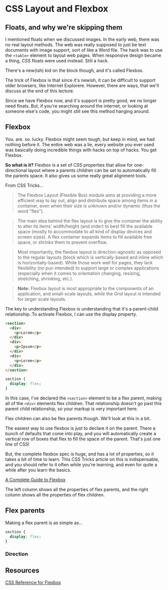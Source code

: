 # CSS Layout and Flexbox

## Floats, and why we're skipping them

I mentioned floats when we discussed images. In the early web, there was no real layout methods. The web was really supposed to just be text documents with image support, sort of like a Word file. The hack was to use the `<table>` element to layout web pages. When responsive design became a thing, CSS floats were used instead. Still a hack. 

There's a new(ish) kid on the block though, and it's called Flexbox. 

The trick of Flexbox is that since it's newish, it can be difficult to support older browsers, like Internet Explorere. However, there are ways, that we'll discuss at the end of this lecture. 

Since we have Flexbox now, and it's support is pretty good, we no longer need floats. But, if you're searching around the internet, or looking at someone else's code, you might still see this method hanging around. 

## Flexbox

You. are. so. lucky. Flexbox might seem tough, but keep in mind, we had nothing before it. The entire web was a lie, every website you ever used was basically doing incredible things with hacks on top of hacks. You get Flexbox.

**So what is it?** Flexbox is a set of CSS properties that allow for one-directional layout where a parents children can be set to automatically fill the parents space. It also gives us some really great alignment tools. 

From CSS Tricks...

> The Flexbox Layout (Flexible Box) module aims at providing a more efficient way to lay out, align and distribute space among items in a container, even when their size is unknown and/or dynamic (thus the word "flex").

> The main idea behind the flex layout is to give the container the ability to alter its items' width/height (and order) to best fill the available space (mostly to accommodate to all kind of display devices and screen sizes). A flex container expands items to fill available free space, or shrinks them to prevent overflow.

> Most importantly, the flexbox layout is direction-agnostic as opposed to the regular layouts (block which is vertically-based and inline which is horizontally-based). While those work well for pages, they lack flexibility (no pun intended) to support large or complex applications (especially when it comes to orientation changing, resizing, stretching, shrinking, etc.).

> **Note:** Flexbox layout is most appropriate to the components of an application, and small-scale layouts, while the _Grid_ layout is intended for larger scale layouts.

The key to understanding Flexbox is understanding that it's a parent-child relationship. To activate Flexbox, I can use the display property.

```html
<section>
  <div>
    <p>Lorem</p>
  </div>
  <div>
    <p>Ipsum</p>
  </div>
  <div>
    <p>Lorem</p>
  </div>
</section>
```

```css
section {
  display: flex;
}
```

In this case, I've declared the `<section>` element to be a flex parent, making all of the `<div>` elements flex children. That relationship doesn't go past this parent child relationship, so your markup is very important here.

Flex children can also be flex parents though. We'll look at this in a bit.

The easiest way to use flexbox is just to declare it on the parent. There a bunch of defaults that come into play, and you will automatically create a vertical row of boxes that flex to fill the space of the parent. That's just one line of CSS!

But, the complete flexbox spec is huge, and has a lot of properties, so it takes a bit of time to learn. This CSS Tricks article on this is indispensable, and you should refer to it often while you're learning, and even for quite a while after you learn the basics.

[A Complete Guide to Flexbox](https://css-tricks.com/snippets/css/a-guide-to-flexbox/)

The left column shows all the properties of flex parents, and the right column shows all the properties of flex children.

 ## Flex parents

Making a flex parent is as simple as...

```css
section {
  display: flex;
}
```

### Direction






<!-- # CSS Layout: An Introduction
Flexbox

section {
display: flex;
}
Flex direction
Next we have a choice about the tags inside our flexboxed section. Do we want the images to be arranged across or down the section?
If we want to add the direction to be across, we’d add:
section {
display: flex;
flex-direction: row;
}

It’s “row” as the image tags would go across the page. If we want to make the direction be down the tag, we’d add:
section {
display: flex;
flex-direction: column;
}
I get “row” and “column” mixed up all the time. The best way to remember which is which is that it’s to do with the tags inside the flexbox and how you want them to sit.

Justify contents
So far, most of what we’ve done can be made with “blocks” and “inline-blocks”. Where flexbox excels is with the next few CSS rules.
We’re going to add justify-contents to say where the image tags should start within the section tag. This depends on whether we’ve picked a row or column in our flex direction.
We’re going to say we have a row, which means the start of the flex would be on the left, and the end of the flex would be on the right (because rows go from left to right).
To make our images start on the left, we can do the default:

section {
display: flex;
flex-direction: row;
justify-contents: flex-start;
}
We could make our images start on the right:
section {
display: flex;
flex-direction: row;
justify-contents: flex-end;
}

Or even the middle:
section {
display: flex;
flex-direction: row;
justify-contents: center;
}
One thing we can’t do with any other display type is make the tags be
justified in two different ways. However, we can add space between all
the tags to make them evenly spaced between but no spacing on
the outside:
section {
display: flex;
flex-direction: row;
justify-contents: space-between;
}
We can also make them have an even space around all sides of the
image tags:

section {
display: flex;
flex-direction: row;
justify-contents: space-around;
}

Notice we’re not doing this CSS style on the images themselves but
on the parent container tag. The section tag is in control over the
layout here.

To wrap or not to wrap
Let’s say our section tag runs out of room on responsive design, what should we do with the images inside it? Do we go on to multiple lines with the images? Should we make them wrap or not?
If we do want to make the images wrap on to multiple lines, we
can add:
section {
display: flex;
flex-direction: row;
justify-contents: space-around;
flex-wrap: wrap;
}
But if we want to force the images to be in one single row, even if it crops the images, we can force the layout not to wrap:

section {
display: flex;
flex-direction: row;
justify-contents: space-around
flex-wrap: nowrap;
}

Aligning in the other direction
So far, we’ve said our images should going across the section tag in a
row, with space around on the “x” direction (the direction across the
page). What happens in the “y” direction, if the section tag is bigger
than the size of the images?
We can control how they work by adding a new CSS rule called
align-items. If we want to align the items at the top of the flex (in this
case, as it’s a row, the top), we can do:
section {
display: flex;
flex-direction: row;
justify-contents: space-around;
flex-wrap: wrap;
align-items: flex-start;
}

If we want to align at the bottom (or right if it’s a column), we can add:

section {
display: flex;
flex-direction: row;
justify-contents: space-around;
flex-wrap: wrap;
align-items: flex-end;
}

If we want to align in the middle:
section {
display: flex;
flex-direction: row;
justify-contents: space-around;
flex-wrap: wrap;
align-items: center;
}
We can even make the items stretch from the top to the bottom (or left to right on a column direction):
section {
display: flex;
flex-direction: row;
justify-contents: space-around;
flex-wrap: wrap;
align-items: stretch;
}

Multiple lines of content
If we have a few lines of content after we turn on the wrap, how should
those individual items look? We can add align-content.
The difference between align-content and align-items is that
the latter is based on how each individual wrapped row should act,
whereas align-content is how all the rows should act.
These use the same five options as justify-content and align-items.
The options are flex-start, flex-end, center, space-between and
space-around:

section {
display: flex;
flex-direction: row;
justify-content: space-around;
flex-wrap: wrap;
align-items: stretch;
align-content: space-around;
}
Phew, that’s a lot! For images in a section, we’re done, but if we want
more complex layout, we can also use one more rule to make layouts.

Flex on items itself
Let’s say we have a more complex layout in our HTML, for instance something like:
<header>
<h1>Logo</h1>
<p>Tag line</p>
<nav>
<a href="login.html">Log in</a>
<a href="signup.html">Sign up</a>
</nav>
</header>
The idea of flexbox itself is to let tags directly inside the flexbox have some flexibility in their width or height (depending on the direction of your flex-flow rule). For instance we might be trying to make a sidebar and a main content which has the ratio of 1:4. We can also make them stretch to fit the whole of the container — something that’s particularly tricky to do with just floats alone.
Let’s say we have a section tag with two div tags inside:

<section>
<div class="sidebar">
Here goes our sidebar...
</div>
<div class="content">
Here’s our content...
</div>
</section>
Usually, we could add in floating and widths to give it some layout,
but if one of our divs has more content than the other, it doesn’t
stretch both of them to fit. To show this, let’s give the main container a
minimum height:

section {
display: flex;
flex-flow: row;
align-items: stretch;
min-height: 400px;
}
div.sidebar {
flex: 1;
background-color: red;
}

div.content {
flex: 4;
background-color: blue;
}
Not only will our two divs stretch to fit the height of the section tag,
they will also have flexible widths at a ratio of 1:4.

Flex and static
Where flexible tags come in useful is when we want to mix set pixel
widths with flexible ones. Let’s say we want our sidebar to always be
200 pixels wide but our content div tag to change — there isn’t a way
to know how wide this is going to be, so let’s make the browser do the
hard work!
We can keep the section CSS the same as before. We just need to change
the sidebar to a set width and our content to fill the space:
section {
display: flex;
flex-flow: row;
align-items: stretch;
min-height: 400px;
}

div.sidebar {
width: 200px;
background-color: red;
}
div.content {
flex: 1;
background-color: blue;
}

Flex grow, shrink and basis
We can add some more information into our flex rule. If we just give it a single number, this will be the amount it can grow (e.g. 1:4 ratio from before), but let’s say we don’t want our sidebar to be less than 200 pixels wide. We can add some more information into our flex rule.
We can add up to three values into the rule: the ratio of flexible growth, the ratio of flexible shrinking and then the basis size for the tag.
For our sidebar, we’re happy for it to stretch at a ratio of 1:4 bigger than 200px, but we don’t want it shrinking at any ratio at all under 200px:
div.sidebar {
flex: 1 0 200px;
background-color: red;
}

div.content {
flex: 4;
background-color: blue;
}
What this is now doing is saying to the browser, at sizes bigger than 1000px (1 + 4 ratio times 200px minimum), be in a ratio of 1:4, but at under 1000px, keep the sidebar at 200px and make the content size flexible. At very small browser sizes, our content tag could be very small too, while our sidebar stays the same!




## Grid, and why we're skipping it

Overflow
We talked earlier about a new rule called overflow that we didn’t
explain. In this chapter we’ll talk a little more about what overflow
actually is and what it does.
Let’s say we have a <div> tag that’s 300 by 300 pixels. Most of the time
we’d expect our content to fix inside the tag, but what if we have more
content than can do that?
Think of a drinking glass. Most of the time, liquid would fit inside it
comfortably, but if we have too much, what happens? It overflows.
Luckily in CSS, we can control what happens. By default, just like with
a liquid, the content will overspill and escape the container, but we can
change how that works.
If we want to cut off any extra content so it’s clipped, we can give the
<div> tag an overflow of “hidden”:

div {
overflow: hidden;
}
If we decide that within our tag, we want a little scroll bar so a user can
see the rest of the clipped content, we can add:

div {
overflow: scroll;
}
On some web browsers, this will give the <div> tag a permanent scroll bar, even if the content isn’t bigger than the tag. To make it automatically have a scroll bar if the content is bigger and no scroll bar if it’s smaller, we can add the overflow automatically:
div {
overflow: auto;
}
The overflow hack we used in the last chapter for fixing floats works because we’re forcing the parent to stretch around all of the content, floated or not, by using a hidden overflow.
 -->

## Resources

[CSS Reference for Flexbox](https://cssreference.io/flexbox/)